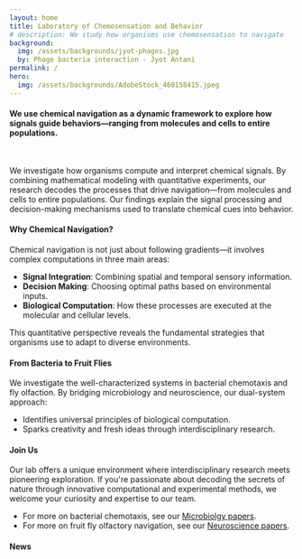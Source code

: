 ```yaml
---
layout: home
title: Laboratory of Chemosensation and Behavior
# description: We study how organisms use chemosensation to navigate
background:
  img: /assets/backgrounds/jyot-phages.jpg
  by: Phage bacteria interaction - Jyot Antani
permalink: /
hero:
  img: /assets/backgrounds/AdobeStock_460158415.jpeg
---
```


#### We use chemical navigation as a dynamic framework to explore how signals guide behaviors—ranging from molecules and cells to entire populations.

<br>

<!-- #### What We Do -->

We investigate how organisms compute and interpret chemical signals. By combining mathematical modeling with quantitative experiments, our research decodes the processes that drive navigation—from molecules and cells to entire populations. Our findings explain the signal processing and decision-making mechanisms used to translate chemical cues into behavior.


<div class="fakeheader bg-image" style="background-image: url('{{ page.hero.img | relative_url }}')"></div>

#### Why Chemical Navigation?

Chemical navigation is not just about following gradients—it involves complex computations in three main areas:

<div class="col-lg">
    <ul class="fa-ul">
        <li>
            <i class="fa-li fa fa-chevron-circle-right"></i> <strong>Signal Integration</strong>: Combining spatial and temporal sensory information.
        </li>
        <li>
            <i class="fa-li fa fa-chevron-circle-right"></i> <strong>Decision Making</strong>: Choosing optimal paths based on environmental inputs.
        </li>
        <li>
            <i class="fa-li fa fa-chevron-circle-right"></i> <strong>Biological Computation</strong>: How these processes are executed at the molecular and cellular levels.
        </li>
    </ul>
</div>

This quantitative perspective reveals the fundamental strategies that organisms use to adapt to diverse environments.

#### From Bacteria to Fruit Flies

We investigate the well-characterized systems in bacterial chemotaxis and fly olfaction. By bridging microbiology and neuroscience, our dual-system approach:
<div class="col-lg">
    <ul class="fa-ul">
        <li>
            <i class="fa-li fa fa-chevron-circle-right"></i> Identifies universal principles of biological computation.
        </li>
        <li>
            <i class="fa-li fa fa-chevron-circle-right"></i> Sparks creativity and fresh ideas through interdisciplinary research.
        </li>
    </ul>
</div>

#### Join Us

Our lab offers a unique environment where interdisciplinary research meets pioneering exploration. If you're passionate about decoding the secrets of nature through innovative computational and experimental methods, we welcome your curiosity and expertise to our team.

<div class="col-lg">
    <ul class="fa-ul">
        <li>
			<i class="fa-li fa fa-chevron-circle-right"></i> For more on bacterial chemotaxis, see our <a href="pubs-micro/">Microbiolgy papers</a>.
        </li>
        <li>
			<i class="fa-li fa fa-chevron-circle-right"></i> For more on fruit fly olfactory navigation, see our <a href="pubs-neuro/">Neuroscience papers</a>.
        </li>
    </ul>
</div>

#### News